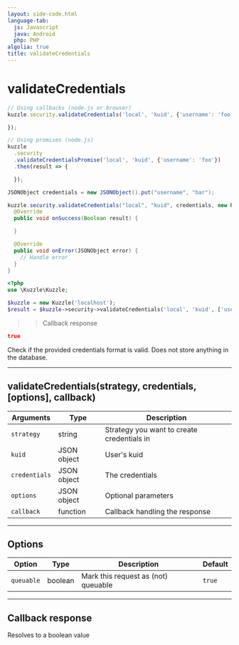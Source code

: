 ```yaml
---
layout: side-code.html
language-tab:
  js: Javascript
  java: Android
  php: PHP
algolia: true
title: validateCredentials
---
```


# validateCredentials

```js
// Using callbacks (node.js or browser)
kuzzle.security.validateCredentials('local', 'kuid', {'username': 'foo'}, function (error, result) {

});

// Using promises (node.js)
kuzzle
  .security
  .validateCredentialsPromise('local', 'kuid', {'username': 'foo'})
  .then(result => {

  });
```

```java
JSONObject credentials = new JSONObject().put("username", "bar");

kuzzle.security.validateCredentials("local", "kuid", credentials, new ResponseListener<Boolean>() {
  @Override
  public void onSuccess(Boolean result) {

  }

  @Override
  public void onError(JSONObject error) {
    // Handle error
  }
}
```

```php
<?php
use \Kuzzle\Kuzzle;

$kuzzle = new Kuzzle('localhost');
$result = $kuzzle->security->validateCredentials('local', 'kuid', ['username' => 'foo']);
```

>> Callback response

```json
true
```

Check if the provided credentials format is valid. Does not store anything in the database.

---

## validateCredentials(strategy, credentials, [options], callback)

| Arguments | Type | Description
|-----------|------|------------
| `strategy` | string | Strategy you want to create credentials in
| `kuid` | JSON object | User's kuid
| `credentials` | JSON object | The credentials
| `options` | JSON object | Optional parameters
| `callback`| function | Callback handling the response

---

## Options

| Option | Type | Description | Default
|--------|------|-------------|---------
| `queuable` | boolean | Mark this request as (not) queuable | `true`

---

## Callback response

Resolves to a boolean value

